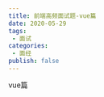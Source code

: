 ```yaml
---
title: 前端高频面试题-vue篇
date: 2020-05-29
tags:
 - 面试
categories:
 - 面经
publish: false
---
```


<!-- more -->
vue篇
